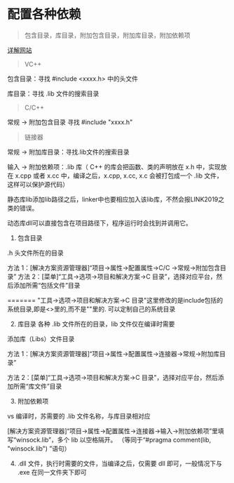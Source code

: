 # 配置各种依赖

> 包含目录，库目录，附加包含目录，附加库目录，附加依赖项

[详解网站](https://blog.csdn.net/u012043391/article/details/54972127?utm_source=blogxgwz0)

> VC++

包含目录：寻找 #include <xxxx.h> 中的头文件

库目录：寻找 .lib 文件的搜索目录

> C/C++

常规 -> 附加包含目录
寻找 #include "xxxx.h"

> 链接器

常规 -> 附加库目录：寻找.lib文件的搜索目录

输入 -> 附加依赖项：.lib 库（ C++ 的库会把函数、类的声明放在 x.h 中，实现放在 x.cpp 或者 x.cc 中，编译之后，x.cpp, x.cc, x.c 会被打包成一个 .lib 文件，这样可以保护源代码）



静态库lib添加lib路径之后，linker中也要相应加入该lib库，不然会报LINK2019之类的错误。

动态库dll可以直接包含在项目路径下，程序运行时会找到并调用它。


1. 包含目录

.h 头文件所在的目录

方法 1：[解决方案资源管理器]“项目->属性->配置属性->C/C ->常规->附加包含目录”
方法 2：[菜单]“工具->选项->项目和解决方案->C 目录”，选择对应平台，然后添加所需“包括文件”目录

=======
"工具->选项->项目和解决方案->C 目录"这里修改的是include包括的系统目录,即是<>里的,而不是""里的.
可以定制自己的系统目录


2. 库目录
各种 .lib 文件所在的目录，lib 文件仅在编译时需要

添加库（Libs）文件目录

方法 1：[解决方案资源管理器]“项目->属性->配置属性->连接器->常规->附加库目录”

方法 2：[菜单]“工具->选项->项目和解决方案->C 目录”，选择对应平台，然后添加所需“库文件”目录

3. 附加依赖项

vs 编译时，苏需要的 .lib 文件名称，与库目录相对应

[解决方案资源管理器]“项目->属性->配置属性->连接器->输入->附加依赖项”里填写“winsock.lib”，多个 lib 以空格隔开。
（等同于“#pragma comment(lib, "winsock.lib") ”语句）


4. .dll 文件，执行时需要的文件，当编译之后，仅需要 dll 即可，一般情况下与 .exe 在同一文件夹下即可
